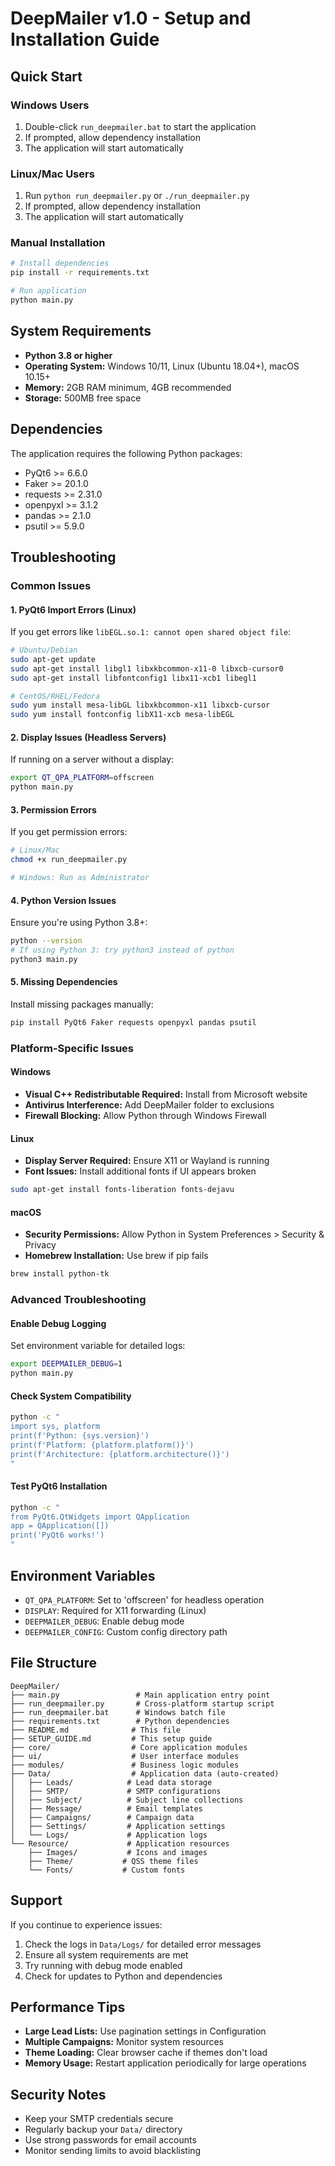 # DeepMailer v1.0 - Setup and Installation Guide

## Quick Start

### Windows Users
1. Double-click `run_deepmailer.bat` to start the application
2. If prompted, allow dependency installation
3. The application will start automatically

### Linux/Mac Users
1. Run `python run_deepmailer.py` or `./run_deepmailer.py`
2. If prompted, allow dependency installation
3. The application will start automatically

### Manual Installation
```bash
# Install dependencies
pip install -r requirements.txt

# Run application
python main.py
```

## System Requirements

- **Python 3.8 or higher**
- **Operating System:** Windows 10/11, Linux (Ubuntu 18.04+), macOS 10.15+
- **Memory:** 2GB RAM minimum, 4GB recommended
- **Storage:** 500MB free space

## Dependencies

The application requires the following Python packages:
- PyQt6 >= 6.6.0
- Faker >= 20.1.0
- requests >= 2.31.0
- openpyxl >= 3.1.2
- pandas >= 2.1.0
- psutil >= 5.9.0

## Troubleshooting

### Common Issues

#### 1. PyQt6 Import Errors (Linux)
If you get errors like `libEGL.so.1: cannot open shared object file`:

```bash
# Ubuntu/Debian
sudo apt-get update
sudo apt-get install libgl1 libxkbcommon-x11-0 libxcb-cursor0
sudo apt-get install libfontconfig1 libx11-xcb1 libegl1

# CentOS/RHEL/Fedora
sudo yum install mesa-libGL libxkbcommon-x11 libxcb-cursor
sudo yum install fontconfig libX11-xcb mesa-libEGL
```

#### 2. Display Issues (Headless Servers)
If running on a server without a display:
```bash
export QT_QPA_PLATFORM=offscreen
python main.py
```

#### 3. Permission Errors
If you get permission errors:
```bash
# Linux/Mac
chmod +x run_deepmailer.py

# Windows: Run as Administrator
```

#### 4. Python Version Issues
Ensure you're using Python 3.8+:
```bash
python --version
# If using Python 3: try python3 instead of python
python3 main.py
```

#### 5. Missing Dependencies
Install missing packages manually:
```bash
pip install PyQt6 Faker requests openpyxl pandas psutil
```

### Platform-Specific Issues

#### Windows
- **Visual C++ Redistributable Required:** Install from Microsoft website
- **Antivirus Interference:** Add DeepMailer folder to exclusions
- **Firewall Blocking:** Allow Python through Windows Firewall

#### Linux
- **Display Server Required:** Ensure X11 or Wayland is running
- **Font Issues:** Install additional fonts if UI appears broken
```bash
sudo apt-get install fonts-liberation fonts-dejavu
```

#### macOS
- **Security Permissions:** Allow Python in System Preferences > Security & Privacy
- **Homebrew Installation:** Use brew if pip fails
```bash
brew install python-tk
```

### Advanced Troubleshooting

#### Enable Debug Logging
Set environment variable for detailed logs:
```bash
export DEEPMAILER_DEBUG=1
python main.py
```

#### Check System Compatibility
```bash
python -c "
import sys, platform
print(f'Python: {sys.version}')
print(f'Platform: {platform.platform()}')
print(f'Architecture: {platform.architecture()}')
"
```

#### Test PyQt6 Installation
```bash
python -c "
from PyQt6.QtWidgets import QApplication
app = QApplication([])
print('PyQt6 works!')
"
```

## Environment Variables

- `QT_QPA_PLATFORM`: Set to 'offscreen' for headless operation
- `DISPLAY`: Required for X11 forwarding (Linux)
- `DEEPMAILER_DEBUG`: Enable debug mode
- `DEEPMAILER_CONFIG`: Custom config directory path

## File Structure

```
DeepMailer/
├── main.py                 # Main application entry point
├── run_deepmailer.py       # Cross-platform startup script
├── run_deepmailer.bat      # Windows batch file
├── requirements.txt        # Python dependencies
├── README.md              # This file
├── SETUP_GUIDE.md         # This setup guide
├── core/                  # Core application modules
├── ui/                    # User interface modules
├── modules/               # Business logic modules
├── Data/                  # Application data (auto-created)
│   ├── Leads/            # Lead data storage
│   ├── SMTP/             # SMTP configurations
│   ├── Subject/          # Subject line collections
│   ├── Message/          # Email templates
│   ├── Campaigns/        # Campaign data
│   ├── Settings/         # Application settings
│   └── Logs/             # Application logs
└── Resource/             # Application resources
    ├── Images/           # Icons and images
    ├── Theme/           # QSS theme files
    └── Fonts/           # Custom fonts
```

## Support

If you continue to experience issues:

1. Check the logs in `Data/Logs/` for detailed error messages
2. Ensure all system requirements are met
3. Try running with debug mode enabled
4. Check for updates to Python and dependencies

## Performance Tips

- **Large Lead Lists:** Use pagination settings in Configuration
- **Multiple Campaigns:** Monitor system resources
- **Theme Loading:** Clear browser cache if themes don't load
- **Memory Usage:** Restart application periodically for large operations

## Security Notes

- Keep your SMTP credentials secure
- Regularly backup your `Data/` directory
- Use strong passwords for email accounts
- Monitor sending limits to avoid blacklisting
